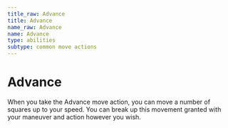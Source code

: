 ```yaml
---
title_raw: Advance
title: Advance
name_raw: Advance
name: Advance
type: abilities
subtype: common move actions
---
```


# Advance

When you take the Advance move action, you can move a number of squares up to your speed. You can break up this movement granted with your maneuver and action however you wish.
